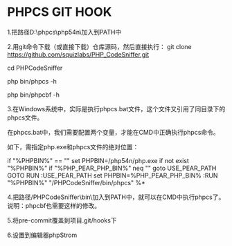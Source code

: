 PHPCS GIT HOOK
======================

1.把路径D:\phpcs\php54n\加入到PATH中

2.用git命令下载（或直接下载）仓库源码，然后直接执行：
git clone https://github.com/squizlabs/PHP_CodeSniffer.git

cd PHPCodeSniffer

php bin/phpcs -h

php bin/phpcbf -h


3.在Windows系统中，实际是执行phpcs.bat文件，这个文件又引用了同目录下的phpcs文件。

在phpcs.bat中，我们需要配置两个变量，才能在CMD中正确执行phpcs命令。

如下，需指定php.exe和phpcs文件的绝对位置：

if "%PHPBIN%" == "" set PHPBIN=/php54n/php.exe
if not exist "%PHPBIN%" if "%PHP_PEAR_PHP_BIN%" neq "" goto USE_PEAR_PATH
GOTO RUN
:USE_PEAR_PATH
set PHPBIN=%PHP_PEAR_PHP_BIN%
:RUN
"%PHPBIN%" "/PHPCodeSniffer/bin/phpcs" %*

4.把路径/PHPCodeSniffer\bin\加入到PATH中，就可以在CMD中执行phpcs了。
说明：phpcbf也需要这样的修改。

5.将pre-commit覆盖到项目.git/hooks下

6.设置到编辑器phpStrom
